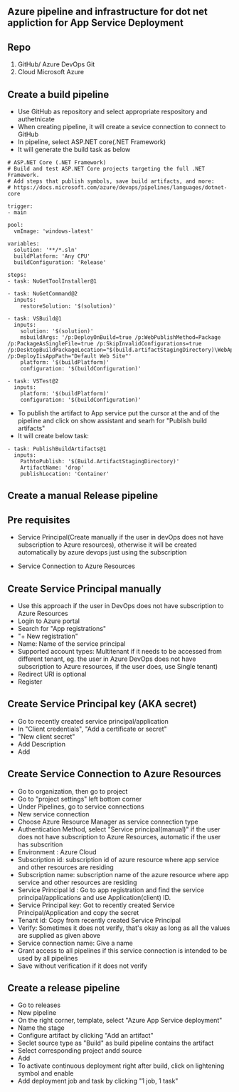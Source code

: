 ## Azure pipeline and infrastructure for dot net appliction for App Service Deployment ##

## Repo ##
1. GitHub/ Azure DevOps Git
2. Cloud Microsoft Azure

## Create a build pipeline ##
- Use GitHub as repository and select appropriate respository and authetnicate
- When creating pipeline, it will create a sevice connection to connect to GitHub
- In pipeline, select ASP.NET core(.NET Framework)
- It will generate the build task as below
```
# ASP.NET Core (.NET Framework)
# Build and test ASP.NET Core projects targeting the full .NET Framework.
# Add steps that publish symbols, save build artifacts, and more:
# https://docs.microsoft.com/azure/devops/pipelines/languages/dotnet-core

trigger:
- main

pool:
  vmImage: 'windows-latest'

variables:
  solution: '**/*.sln'
  buildPlatform: 'Any CPU'
  buildConfiguration: 'Release'

steps:
- task: NuGetToolInstaller@1

- task: NuGetCommand@2
  inputs:
    restoreSolution: '$(solution)'

- task: VSBuild@1
  inputs:
    solution: '$(solution)'
    msbuildArgs: '/p:DeployOnBuild=true /p:WebPublishMethod=Package /p:PackageAsSingleFile=true /p:SkipInvalidConfigurations=true /p:DesktopBuildPackageLocation="$(build.artifactStagingDirectory)\WebApp.zip" /p:DeployIisAppPath="Default Web Site"'
    platform: '$(buildPlatform)'
    configuration: '$(buildConfiguration)'

- task: VSTest@2
  inputs:
    platform: '$(buildPlatform)'
    configuration: '$(buildConfiguration)'

```
- To publish the artifact to App service put the cursor at the and of the pipeline and click on show assistant and searh for "Publish build artifacts"
- It will create below task:
```
- task: PublishBuildArtifacts@1
  inputs:
    PathtoPublish: '$(Build.ArtifactStagingDirectory)'
    ArtifactName: 'drop'
    publishLocation: 'Container'
```

##  Create a manual Release pipeline ##

## Pre requisites ##
- Service Principal(Create manually if the user in devOps does not have subscription to Azure resources), otherwise it will be created automatically by azure devops just using the subscription
  
- Service Connection to Azure Resources

## Create Service Principal manually ##
- Use this approach if the user in DevOps does not have subscription to Azure Resources
- Login to Azure portal
- Search for "App registrations"
- "+ New registration"
- Name: Name of the service principal
- Supported account types: Multitenant if it needs to be accessed from different tenant, eg. the user in Azure DevOps does not have subscription to Azure resources, if the user does, use Single tenant)
- Redirect URI is optional
- Register

## Create Service Principal key (AKA secret) ##
- Go to recently created service principal/application
- In "Client credentials", "Add a certificate or secret"
- "New client secret"
- Add Description
- Add

## Create Service Connection to Azure Resources ##
- Go to organization, then go to project
- Go to "project settings" left bottom corner
- Under Pipelines, go to service connections
- New service connection
- Choose Azure Resource Manager as service connection type
- Authentication Method, select "Service principal(manual)" if the user does not have subscription to Azure Resources, automatic if the user has subscrition
- Environment : Azure Cloud
- Subscription id: subscription id of azure resource where app service and other resources are residing
- Subscription name: subscription name of the azure resource where app service and other resources are residing
- Service Principal Id : Go to app registration and find the service principal/applications and use Application(client) ID.
- Service Principal key: Got to recently created Service Principal/Application and copy the secret
- Tenant id: Copy from recently created Service Principal
- Verify: Sometimes it does not verify, that's okay as long as all the values are supplied as given above
- Service connection name: Give a name
- Grant access to all pipelines if this service connection is intended to be used by all pipelines
- Save without verification if it does not verify

## Create a release pipeline ##
- Go to releases
- New pipeline
- On the right corner, template, select "Azure App Service deployment"
- Name the stage
- Configure artifact by clicking "Add an artifact"
- Seclet source type as "Build" as build pipeline contains the artifact
- Select corresponding project andd source
- Add
- To activate continuous deployment right after build, click on lightening symbol and enable
- Add deployment job and task by clicking "1 job, 1 task"
  
